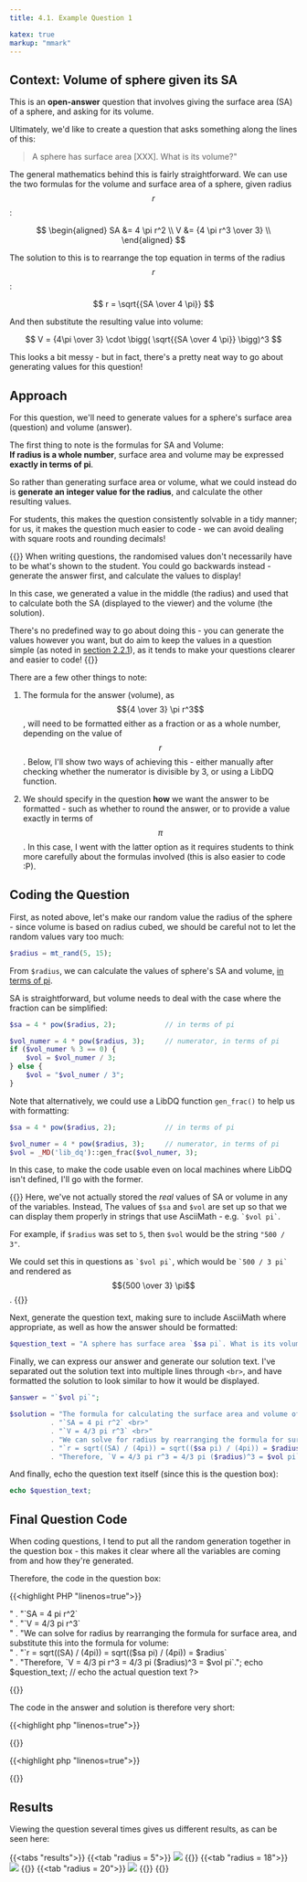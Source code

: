 ```yaml
---
title: 4.1. Example Question 1

katex: true
markup: "mmark"
--- 
```


## Context: Volume of sphere given its SA

This is an **open-answer** question that involves giving the surface area (SA) of a sphere, and asking for its volume.

Ultimately, we'd like to create a question that asks something along the lines of this: 

> A sphere has surface area [XXX]. What is its volume?"

The general mathematics behind this is fairly straightforward. We can use the two formulas for the volume and surface area of a sphere, given radius $$r$$: 

$$
\begin{aligned}
SA &= 4 \pi r^2 \\
V  &= {4 \pi r^3 \over 3}  \\
\end{aligned}
$$

The solution to this is to rearrange the top equation in terms of the radius $$r$$: 

$$
r = \sqrt{{SA \over 4 \pi}}
$$

And then substitute the resulting value into volume: 

$$
V = {4\pi \over 3} \cdot \bigg( \sqrt{{SA \over 4 \pi}} \bigg)^3 
$$

This looks a bit messy - but in fact, there's a pretty neat way to go about generating values for this question!


## Approach

For this question, we'll need to generate values for a sphere's surface area (question) and volume (answer).

The first thing to note is the formulas for SA and Volume: \
**If radius is a whole number**, surface area and volume may be expressed **exactly in terms of pi**. 

So rather than generating surface area or volume, what we could instead do is **generate an integer value for the radius**, and calculate the other resulting values. 

For students, this makes the question consistently solvable in a tidy manner; for us, it makes the question much easier to code - we can avoid dealing with square roots and rounding decimals!

{{<hint info>}}
When writing questions, the randomised values don't necessarily have to be what's shown to the student. You could go backwards instead - generate the answer first, and calculate the values to display!

In this case, we generated a value in the middle (the radius) and used that to calculate both the SA (displayed to the viewer) and the volume (the solution).

There's no predefined way to go about doing this - you can generate the values however you want, but do aim to keep the values in a question simple (as noted in [section 2.2.1](/2-design/guidelines#221-context)), as it tends to make your questions clearer and easier to code! 
{{</hint>}}

There are a few other things to note: 

1. The formula for the answer (volume), as $${4 \over 3} \pi r^3$$, will need to be formatted either as a fraction or as a whole number, depending on the value of $$r$$. Below, I'll show two ways of achieving this - either manually after checking whether the numerator is divisible by 3, or using a LibDQ function.

2. We should specify in the question **how** we want the answer to be formatted - such as whether to round the answer, or to provide a value exactly in terms of $$\pi$$. In this case, I went with the latter option as it requires students to think more carefully about the formulas involved (this is also easier to code :P).

## Coding the Question

First, as noted above, let's make our random value the radius of the sphere - since volume is based on radius cubed, we should be careful not to let the random values vary too much: 

```php
$radius = mt_rand(5, 15);
```

From `$radius`, we can calculate the values of sphere's SA and volume, <u>in terms of pi</u>. 

SA is straightforward, but volume needs to deal with the case where the fraction can be simplified: 

```php
$sa = 4 * pow($radius, 2);            // in terms of pi

$vol_numer = 4 * pow($radius, 3);     // numerator, in terms of pi
if ($vol_numer % 3 == 0) {
    $vol = $vol_numer / 3;
} else {
    $vol = "$vol_numer / 3";
}
```

Note that alternatively, we could use a LibDQ function `gen_frac()` to help us with formatting: 

```php
$sa = 4 * pow($radius, 2);            // in terms of pi

$vol_numer = 4 * pow($radius, 3);     // numerator, in terms of pi
$vol = _MD('lib_dq')::gen_frac($vol_numer, 3);
```

In this case, to make the code usable even on local machines where LibDQ isn't defined, I'll go with the former.

{{<hint info>}}
Here, we've not actually stored the *real* values of SA or volume in any of the variables. Instead, The values of `$sa` and `$vol` are set up so that we can display them properly in strings that use AsciiMath - e.g. `` `$vol pi` ``.

For example, if `$radius` was set to `5`, then `$vol` would be the string `"500 / 3"`. 

We could set this in questions as `` `$vol pi` ``, which would be `` `500 / 3 pi` `` and rendered as $${500 \over 3} \pi$$.
{{</hint>}}

Next, generate the question text, making sure to include AsciiMath where appropriate, as well as how the answer should be formatted: 

```php
$question_text = "A sphere has surface area `$sa pi`. What is its volume? Express your answer in exact terms with `pi`.";
```

Finally, we can express our answer and generate our solution text. I've separated out the solution text into multiple lines through `<br>`, and have formatted the solution to look similar to how it would be displayed.

```php
$answer = "`$vol pi`";

$solution = "The formula for calculating the surface area and volume of a sphere both depend on radius: <br>"
          . "`SA = 4 pi r^2` <br>"
          . "`V = 4/3 pi r^3` <br>"
          . "We can solve for radius by rearranging the formula for surface area, and substitute this into the formula for volume: <br>"
          . "`r = sqrt((SA) / (4pi)) = sqrt(($sa pi) / (4pi)) = $radius` <br>"
          . "Therefore, `V = 4/3 pi r^3 = 4/3 pi ($radius)^3 = $vol pi`.";
```

And finally, echo the question text itself (since this is the question box):

```php
echo $question_text;
```

## Final Question Code

When coding questions, I tend to put all the random generation together in the question box - this makes it clear where all the variables are coming from and how they're generated. 

Therefore, the code in the question box: 

{{<highlight PHP "linenos=true">}}
<?php

$radius = mt_rand(5, 20);

$sa = 4 * pow($radius, 2);            // in terms of pi
$vol_numer = 4 * pow($radius, 3);     // numerator, in terms of pi
if ($vol_numer % 3 == 0) {
    $vol = $vol_numer / 3;
} else {
    $vol = "$vol_numer / 3";
}

$question_text = "A sphere has surface area `$sa pi`. What is its volume? Express your answer in exact terms with `pi`.";
$answer = "`$vol pi`";

$solution = "The formula for calculating the surface area and volume of a sphere both depend on radius: <br>"
          . "`SA = 4 pi r^2` <br>"
          . "`V = 4/3 pi r^3` <br>"
          . "We can solve for radius by rearranging the formula for surface area, and substitute this into the formula for volume: <br>"
          . "`r = sqrt((SA) / (4pi)) = sqrt(($sa pi) / (4pi)) = $radius` <br>"
          . "Therefore, `V = 4/3 pi r^3 = 4/3 pi ($radius)^3 = $vol pi`.";

echo $question_text;    // echo the actual question text
?>
{{</highlight>}}

The code in the answer and solution is therefore very short: 

{{<highlight php "linenos=true">}}
<?php
echo $answer;
?>
{{</highlight>}}

{{<highlight php "linenos=true">}}
<?php
echo $solution;
?>
{{</highlight>}}

## Results

Viewing the question several times gives us different results, as can be seen here: 

{{<tabs "results">}}
{{<tab "radius = 5">}} <img src="https://i.imgur.com/xx6w6eD.png"/> {{</tab>}}
{{<tab "radius = 18">}} <img src="https://i.imgur.com/3droYyX.png"/> {{</tab>}}
{{<tab "radius = 20">}} <img src="https://i.imgur.com/y3XOw7T.png"/> {{</tab>}}
{{</tabs>}}
